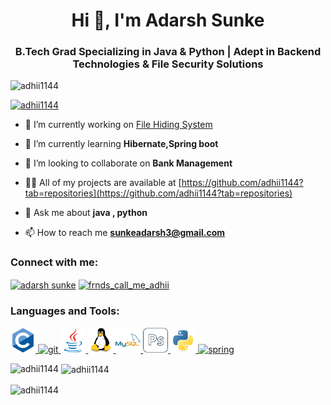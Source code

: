 <h1 align="center">Hi 👋, I'm Adarsh Sunke</h1>
<h3 align="center">B.Tech Grad Specializing in Java & Python | Adept in Backend Technologies & File Security Solutions</h3>

<p align="left"> <img src="https://komarev.com/ghpvc/?username=adhii1144&label=Profile%20views&color=0e75b6&style=flat" alt="adhii1144" /> </p>

<p align="left"> <a href="https://github.com/ryo-ma/github-profile-trophy"><img src="https://github-profile-trophy.vercel.app/?username=adhii1144" alt="adhii1144" /></a> </p>

- 🔭 I’m currently working on [File Hiding System](https://github.com/adhii1144/FILE-HIDER.git)

- 🌱 I’m currently learning **Hibernate,Spring boot**

- 👯 I’m looking to collaborate on **Bank Management**

- 👨‍💻 All of my projects are available at [https://github.com/adhii1144?tab=repositories](https://github.com/adhii1144?tab=repositories)

- 💬 Ask me about **java , python**

- 📫 How to reach me **sunkeadarsh3@gmail.com**

<h3 align="left">Connect with me:</h3>
<p align="left">
<a href="https://linkedin.com/in/adarsh sunke" target="blank"><img align="center" src="https://raw.githubusercontent.com/rahuldkjain/github-profile-readme-generator/master/src/images/icons/Social/linked-in-alt.svg" alt="adarsh sunke" height="30" width="40" /></a>
<a href="https://instagram.com/frnds_call_me_adhii" target="blank"><img align="center" src="https://raw.githubusercontent.com/rahuldkjain/github-profile-readme-generator/master/src/images/icons/Social/instagram.svg" alt="frnds_call_me_adhii" height="30" width="40" /></a>
</p>

<h3 align="left">Languages and Tools:</h3>
<p align="left"> <a href="https://www.cprogramming.com/" target="_blank" rel="noreferrer"> <img src="https://raw.githubusercontent.com/devicons/devicon/master/icons/c/c-original.svg" alt="c" width="40" height="40"/> </a> <a href="https://git-scm.com/" target="_blank" rel="noreferrer"> <img src="https://www.vectorlogo.zone/logos/git-scm/git-scm-icon.svg" alt="git" width="40" height="40"/> </a> <a href="https://www.java.com" target="_blank" rel="noreferrer"> <img src="https://raw.githubusercontent.com/devicons/devicon/master/icons/java/java-original.svg" alt="java" width="40" height="40"/> </a> <a href="https://www.linux.org/" target="_blank" rel="noreferrer"> <img src="https://raw.githubusercontent.com/devicons/devicon/master/icons/linux/linux-original.svg" alt="linux" width="40" height="40"/> </a> <a href="https://www.mysql.com/" target="_blank" rel="noreferrer"> <img src="https://raw.githubusercontent.com/devicons/devicon/master/icons/mysql/mysql-original-wordmark.svg" alt="mysql" width="40" height="40"/> </a> <a href="https://www.photoshop.com/en" target="_blank" rel="noreferrer"> <img src="https://raw.githubusercontent.com/devicons/devicon/master/icons/photoshop/photoshop-line.svg" alt="photoshop" width="40" height="40"/> </a> <a href="https://www.python.org" target="_blank" rel="noreferrer"> <img src="https://raw.githubusercontent.com/devicons/devicon/master/icons/python/python-original.svg" alt="python" width="40" height="40"/> </a> <a href="https://spring.io/" target="_blank" rel="noreferrer"> <img src="https://www.vectorlogo.zone/logos/springio/springio-icon.svg" alt="spring" width="40" height="40"/> </a> </p>

<p><img align="left" src="https://github-readme-stats.vercel.app/api/top-langs?username=adhii1144&show_icons=true&locale=en&layout=compact" alt="adhii1144" /></p>

<p>&nbsp;<img align="center" src="https://github-readme-stats.vercel.app/api?username=adhii1144&show_icons=true&locale=en" alt="adhii1144" /></p>

<p><img align="center" src="https://github-readme-streak-stats.herokuapp.com/?user=adhii1144&" alt="adhii1144" /></p>
